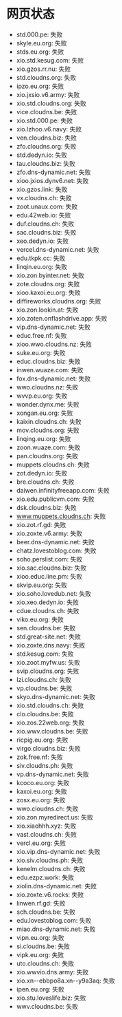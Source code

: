 # 网页状态
- std.000.pe: 失败
- skyle.eu.org: 失败
- stds.eu.org: 失败
- xio.std.kesug.com: 失败
- xio.gzos.rr.nu: 失败
- std.cloudns.org: 失败
- ipzo.eu.org: 失败
- xio.jxsio.v6.army: 失败
- xio.std.cloudns.org: 失败
- vice.cloudns.be: 失败
- xio.std.000.pe: 失败
- xio.lzhoo.v6.navy: 失败
- ven.cloudns.biz: 失败
- zfo.cloudns.org: 失败
- std.dedyn.io: 失败
- tau.cloudns.biz: 失败
- zfo.dns-dynamic.net: 失败
- xioo.jxios.dynv6.net: 失败
- xio.gzos.link: 失败
- vx.cloudns.ch: 失败
- zoot.unaux.com: 失败
- edu.42web.io: 失败
- duf.cloudns.ch: 失败
- sac.cloudns.biz: 失败
- xeo.dedyn.io: 失败
- vercel.dns-dynamic.net: 失败
- edu.tkpk.cc: 失败
- linqin.eu.org: 失败
- xio.zon.byinter.net: 失败
- zote.cloudns.org: 失败
- xioo.kaxoi.eu.org: 失败
- diffireworks.cloudns.org: 失败
- xio.zon.lookin.at: 失败
- xio.zoten.onflashdrive.app: 失败
- vip.dns-dynamic.net: 失败
- educ.free.nf: 失败
- xioo.wwo.cloudns.nz: 失败
- suke.eu.org: 失败
- educ.cloudns.biz: 失败
- inwen.wuaze.com: 失败
- fox.dns-dynamic.net: 失败
- wwo.cloudns.nz: 失败
- wvvp.eu.org: 失败
- wonder.dynx.me: 失败
- xongan.eu.org: 失败
- kaixin.cloudns.ch: 失败
- mov.cloudns.org: 失败
- linqing.eu.org: 失败
- zoon.wuaze.com: 失败
- pan.cloudns.org: 失败
- muppets.cloudns.ch: 失败
- zot.dedyn.io: 失败
- bre.cloudns.ch: 失败
- daiwen.infinityfreeapp.com: 失败
- xio.edu.publicvm.com: 失败
- dsk.cloudns.biz: 失败
- www.muppets.cloudns.ch: 失败
- xio.zot.rf.gd: 失败
- xio.zoxte.v6.army: 失败
- beer.dns-dynamic.net: 失败
- chatz.lovestoblog.com: 失败
- soho.perslist.com: 失败
- xio.sac.cloudns.biz: 失败
- xioo.educ.line.pm: 失败
- skvip.eu.org: 失败
- xio.soho.lovedub.net: 失败
- xio.xeo.dedyn.io: 失败
- cdue.cloudns.ch: 失败
- viko.eu.org: 失败
- sen.cloudns.be: 失败
- std.great-site.net: 失败
- xio.zoxte.dns.navy: 失败
- std.kesug.com: 失败
- xio.zoot.myfw.us: 失败
- svip.cloudns.org: 失败
- lzi.cloudns.ch: 失败
- vp.cloudns.be: 失败
- skyo.dns-dynamic.net: 失败
- xio.std.cloudns.ch: 失败
- clo.cloudns.be: 失败
- xio.zos.22web.org: 失败
- xio.wwv.cloudns.be: 失败
- ricpig.eu.org: 失败
- virgo.cloudns.biz: 失败
- zok.free.nf: 失败
- siv.cloudns.ph: 失败
- vp.dns-dynamic.net: 失败
- kcoco.eu.org: 失败
- kaxoi.eu.org: 失败
- zosx.eu.org: 失败
- wwo.cloudns.ch: 失败
- xio.zon.myredirect.us: 失败
- xio.xiaohhh.xyz: 失败
- vast.cloudns.ch: 失败
- vercl.eu.org: 失败
- xio.vip.dns-dynamic.net: 失败
- xio.siv.cloudns.ph: 失败
- kenelm.cloudns.ch: 失败
- edu.ezpz.work: 失败
- xiolin.dns-dynamic.net: 失败
- xio.zoxte.v6.rocks: 失败
- linwen.rf.gd: 失败
- sch.cloudns.be: 失败
- edu.lovestoblog.com: 失败
- miao.dns-dynamic.net: 失败
- vipn.eu.org: 失败
- si.cloudns.be: 失败
- vipk.eu.org: 失败
- uto.cloudns.ch: 失败
- xio.wwvio.dns.army: 失败
- xio.xn--ebbpo8a.xn--y9a3aq: 失败
- ipen.eu.org: 失败
- xio.stu.loveslife.biz: 失败
- wwv.cloudns.be: 失败
